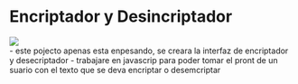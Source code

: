 <h1>Encriptador y Desincriptador</h1>
<div ><img src="https://github.com/herbertguzman/Encriptador-Desincriptador/assets/91335146/3e23ca5f-9ee1-4de1-9a71-79f14d1338cf"></div>
- este pojecto apenas esta enpesando, se creara la interfaz de encriptador y desecriptador
- trabajare en javascrip para poder tomar el pront de un suario con el texto que se deva encriptar o desemcriptar